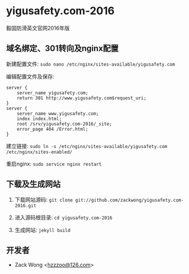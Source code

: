 yigusafety.com-2016
=============

毅固防滑英文官网2016年版


域名绑定、301转向及nginx配置
-----

新建配置文件: ``sudo nano /etc/nginx/sites-available/yigusafety.com``

编辑配置文件及保存: 

    server {
        server_name yigusafety.com;
        return 301 http://www.yigusafety.com$request_uri;
    }
    server {
        server_name www.yigusafety.com;
        index index.html;
        root /srv/yigusafety.com-2016/_site;
        error_page 404 /Error.html;
    }

建立链接: ``sudo ln -s /etc/nginx/sites-available/yigusafety.com /etc/nginx/sites-enabled/``

重启nginx: ``sudo service nginx restart``


下载及生成网站
-----

1. 下载网站源码: ``git clone git://github.com/zackwong/yigusafety.com-2016.git``

2. 进入源码根目录: ``cd yigusafety.com-2016``

3. 生成网站: ``jekyll build``


开发者
---------

* Zack Wong &lt;hzzzoo@126.com&gt;

